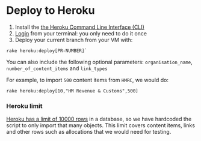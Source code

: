 # Deploy to Heroku

1. Install the [the Heroku Command Line Interface (CLI)][heroku-cli]
2. [Login][login-terminal] from your terminal: you only need to do it once
3. Deploy your current branch from your VM with: 

```system
rake heroku:deploy[PR-NUMBER]`
````

You can also include the following optional parameters: `organisation_name`, `number_of_content_items` and  `link_types`
 
For example, to import `500` content items from `HMRC`, we would do:

```system
rake heroku:deploy[10,"HM Revenue & Customs",500]
```

### Heroku limit

[Heroku has a limit of 10000 rows][heroku-limit] in a database, so we have hardcoded the script to only import that many objects. This limit covers content items, links and other rows such as allocations that we would need for testing.

[heroku-cli]: https://devcenter.heroku.com/articles/heroku-cli
[login-terminal]: https://devcenter.heroku.com/articles/heroku-cli#getting-started
[heroku-limit]: https://devcenter.heroku.com/articles/heroku-postgres-plans#hobby-tier
